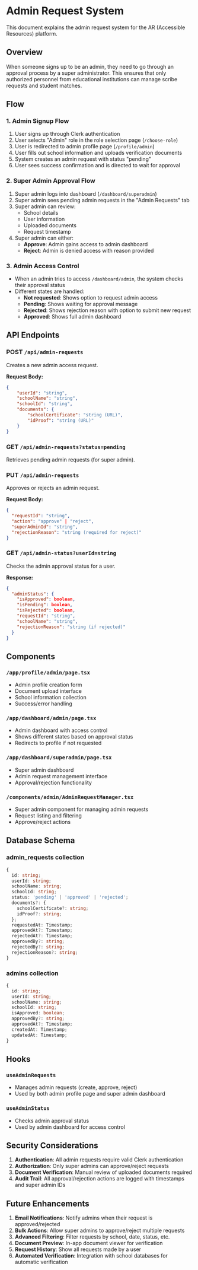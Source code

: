 # Admin Request System

This document explains the admin request system for the AR (Accessible Resources) platform.

## Overview

When someone signs up to be an admin, they need to go through an approval process by a super administrator. This ensures that only authorized personnel from educational institutions can manage scribe requests and student matches.

## Flow

### 1. Admin Signup Flow

1. User signs up through Clerk authentication
2. User selects "Admin" role in the role selection page (`/choose-role`)
3. User is redirected to admin profile page (`/profile/admin`)
4. User fills out school information and uploads verification documents
5. System creates an admin request with status "pending"
6. User sees success confirmation and is directed to wait for approval

### 2. Super Admin Approval Flow

1. Super admin logs into dashboard (`/dashboard/superadmin`)
2. Super admin sees pending admin requests in the "Admin Requests" tab
3. Super admin can review:
    - School details
    - User information
    - Uploaded documents
    - Request timestamp
4. Super admin can either:
    - **Approve**: Admin gains access to admin dashboard
    - **Reject**: Admin is denied access with reason provided

### 3. Admin Access Control

- When an admin tries to access `/dashboard/admin`, the system checks their approval status
- Different states are handled:
    - **Not requested**: Shows option to request admin access
    - **Pending**: Shows waiting for approval message
    - **Rejected**: Shows rejection reason with option to submit new request
    - **Approved**: Shows full admin dashboard

## API Endpoints

### POST `/api/admin-requests`

Creates a new admin access request.

**Request Body:**

```json
{
    "userId": "string",
    "schoolName": "string",
    "schoolId": "string",
    "documents": {
        "schoolCertificate": "string (URL)",
        "idProof": "string (URL)"
    }
}
```

### GET `/api/admin-requests?status=pending`

Retrieves pending admin requests (for super admin).

### PUT `/api/admin-requests`

Approves or rejects an admin request.

**Request Body:**

```json
{
  "requestId": "string",
  "action": "approve" | "reject",
  "superAdminId": "string",
  "rejectionReason": "string (required for reject)"
}
```

### GET `/api/admin-status?userId=string`

Checks the admin approval status for a user.

**Response:**

```json
{
  "adminStatus": {
    "isApproved": boolean,
    "isPending": boolean,
    "isRejected": boolean,
    "requestId": "string",
    "schoolName": "string",
    "rejectionReason": "string (if rejected)"
  }
}
```

## Components

### `/app/profile/admin/page.tsx`

- Admin profile creation form
- Document upload interface
- School information collection
- Success/error handling

### `/app/dashboard/admin/page.tsx`

- Admin dashboard with access control
- Shows different states based on approval status
- Redirects to profile if not requested

### `/app/dashboard/superadmin/page.tsx`

- Super admin dashboard
- Admin request management interface
- Approval/rejection functionality

### `/components/admin/AdminRequestManager.tsx`

- Super admin component for managing admin requests
- Request listing and filtering
- Approve/reject actions

## Database Schema

### admin_requests collection

```typescript
{
  id: string;
  userId: string;
  schoolName: string;
  schoolId: string;
  status: 'pending' | 'approved' | 'rejected';
  documents?: {
    schoolCertificate?: string;
    idProof?: string;
  };
  requestedAt: Timestamp;
  approvedAt?: Timestamp;
  rejectedAt?: Timestamp;
  approvedBy?: string;
  rejectedBy?: string;
  rejectionReason?: string;
}
```

### admins collection

```typescript
{
  id: string;
  userId: string;
  schoolName: string;
  schoolId: string;
  isApproved: boolean;
  approvedBy?: string;
  approvedAt?: Timestamp;
  createdAt: Timestamp;
  updatedAt: Timestamp;
}
```

## Hooks

### `useAdminRequests`

- Manages admin requests (create, approve, reject)
- Used by both admin profile page and super admin dashboard

### `useAdminStatus`

- Checks admin approval status
- Used by admin dashboard for access control

## Security Considerations

1. **Authentication**: All admin requests require valid Clerk authentication
2. **Authorization**: Only super admins can approve/reject requests
3. **Document Verification**: Manual review of uploaded documents required
4. **Audit Trail**: All approval/rejection actions are logged with timestamps and super admin IDs

## Future Enhancements

1. **Email Notifications**: Notify admins when their request is approved/rejected
2. **Bulk Actions**: Allow super admins to approve/reject multiple requests
3. **Advanced Filtering**: Filter requests by school, date, status, etc.
4. **Document Preview**: In-app document viewer for verification
5. **Request History**: Show all requests made by a user
6. **Automated Verification**: Integration with school databases for automatic verification

